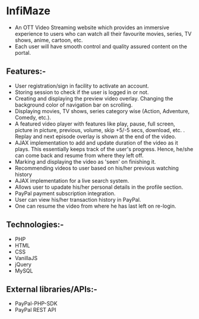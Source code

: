 # InfiMaze
* An OTT Video Streaming website which provides an immersive experience to users who can watch all their favourite movies, series, TV shows, anime, cartoon, etc.
* Each user will have smooth control and quality assured content on the portal.



## Features:-
* User registration/sign in facility to activate an account.
* Storing session to check if the user is logged in or not.
* Creating and displaying the preview video overlay. Changing the background color of navigation bar on scrolling.
* Displaying movies, TV shows, series category wise (Action, Adventure, Comedy, etc.).
* A featured video player with features like play, pause, full screen, picture in picture, previous, volume, skip +5/-5 secs, download, etc. . Replay and next episode overlay is shown at the end of the video.
* AJAX implementation to add and update duration of the video as it plays. This essentially keeps track of the user's progress. Hence, he/she can come back and resume from where they left off.
* Marking and displaying the video as 'seen' on finishing it. 
* Recommending videos to user based on his/her previous watching history
* AJAX implementation for a live search system.
* Allows user to upadate his/her personal details in the profile section.
* PayPal payment subscription integration.
* User can view his/her transaction history in PayPal.
* One can resume the video from where he has last left on re-login.

## Technologies:-
   * PHP
   * HTML
   * CSS
   * VanillaJS
   * jQuery
   * MySQL

## External libraries/APIs:-
   * PayPal-PHP-SDK
   * PayPal REST API
